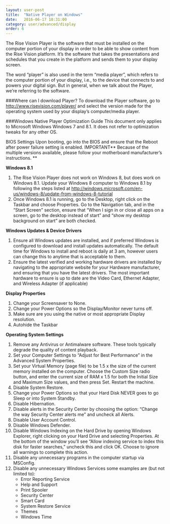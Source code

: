```yaml
---
layout: user-post
title:  "Native Player on Windows"
date:   2016-06-17 10:31:00
category: user/advanced/display
order: 6
---
```


The Rise Vision Player is the software that must be installed on the computer portion of your display in order to be able to show content from the Rise Vision platform.  It’s the software that takes the presentations and schedules that you create in the platform and sends them to your display screen.

The word “player” is also used in the term “media player”, which refers to the computer portion of your display, i.e., to the device that connects to and powers your digital sign.   But in general, when we talk about the Player, we’re referring to the software.


###Where can I download Player?
To download the Player software, go to http://www.risevision.com/player/ and select the version made for the operating system used by your display’s computer/media player. 

###Windows Native Player Optimization Guide
This document only applies to Microsoft Windows Windows 7 and 8.1. It does not refer to optimization tweaks for any other OS.

BIOS Settings
Upon booting, go into the BIOS and ensure that the Reboot after power failure setting is enabled.
IMPORTANT** Because of the multiple versions available, please follow your motherboard manufacturer’s instructions. **

**Windows 8.1** 

1. The Rise Vision Player does not work on Windows 8, but does work on Windows 8.1. Update your Windows 8 computer to Windows 8.1 by following the steps listed at http://windows.microsoft.com/en-us/windows-8/update-from-windows-8-tutorial
2. Once Windows 8.1 is running, go to the Desktop, right click on the Taskbar and choose Properties. Go to the Navigation tab, and in the “Start Screen” section, ensure that “When I sign in or close all apps on a screen, go to the desktop instead of start” and “show my desktop background on start” are both checked.

**Windows Updates & Device Drivers** 

1. Ensure all Windows updates are installed, and if preferred Windows is configured to download and install updates automatically. The default time for Windows to install and reboot is daily at 3 am, however users can change this to anytime that is acceptable to them.
2. Ensure the latest verified and working hardware drivers are installed by navigating to the appropriate website for your Hardware manufacturer, and ensuring that you have the latest drivers. The most important hardware to ensure is up to date are the Video Card, Ethernet Adapter, and Wireless Adapter (if applicable)

**Display Properties** 

1. Change your Screensaver to None.
2. Change your Power Options so the Display/Monitor never turns off.
3. Make sure are you using the native or most appropriate Display resolution.
4. Autohide the Taskbar

**Operating System Settings** 

1. Remove any Antivirus or Antimalware software. These tools typically degrade the quality of content playback.
2. Set your Computer Settings to “Adjust for Best Performance” in the Advanced System Properties.
3. Set your Virtual Memory (page file) to be 1.5 x the size of the current memory installed on the computer. Choose the Custom Size radio button, and enter the current size of RAM x 1.5 for both the Initial Size and Maximum Size values, and then press Set. Restart the machine.
4. Disable System Restore.
5. Change your Power Options so that your Hard Disk NEVER goes to go Sleep or into System Standby.
6. Disable Hibernation.
7. Disable alerts in the Security Center by choosing the option: “Change the way Security Center alerts me” and uncheck all Alerts.
8. Disable User Account Control.
9. Disable Windows Defender.
10. Disable Windows Indexing on the Hard Drive by opening Windows Explorer, right clicking on your Hard Drive and selecting Properties. At the bottom of the window you’ll see “Allow indexing service to index this disk for faster searches,” uncheck this and click OK. Choose to ignore all warnings to complete this action.
11. Disable any unnecessary programs in the computer startup via MSConfig.
12. Disable any unnecessary Windows Services some examples are (but not limited to):
	* Error Reporting Service
	* Help and Support
	* Print Spooler
	* Security Center
	* Smart Card
	* System Restore Service
	* Themes
	* Windows Time


